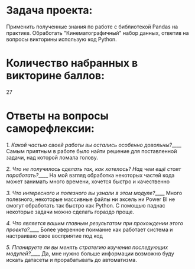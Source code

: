 
# Задача проекта:
Применить полученные знания по работе с библиотекой Pandas на практике.
Обработать "Кинематографичный" набор данных, ответив на вопросы викторины использую код Python.
 
# Количество набранных в викторине баллов: 
 27

# Ответы на вопросы саморефлексии:

*1. Какой частью своей работы вы остались особенно довольны?*____
Самым приятным в работе было найти решение для поставленной задачи, над которой ломала голову.

*2. Что не получилось сделать так, как хотелось? Над чем ещё стоит поработать?*____
На мой взгляд обработка некоторых частей кода может занимать много времени, хочется быстро и качественно

*3. Что интересного и полезного вы узнали в этом модуле?*____
Много полезного, некоторые массивные файлы ни эксель ни Power BI не смогут обработать так быстро как Python.
C  помощью паднас некоторые задачи можно сделать гораздо проще.

*4. Что является вашим главным результатом при прохождении этого проекта?*____
Более уверенное поимание как работает система и настраиваю свое восприятие под код

*5. Планируете ли вы менять стратегию изучения последующих модулей?*____
Да, мне нужно больше информации возможно буду искать датасеты и прорабатывать до автоматизма. 

